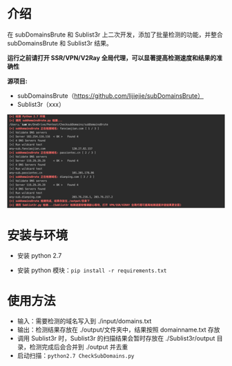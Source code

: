 # 介绍
在 subDomainsBrute 和 Sublist3r 上二次开发，添加了批量检测的功能，并整合 subDomainsBrute 和 Sublist3r 结果。

**运行之前请打开 SSR/VPN/V2Ray 全局代理，可以显著提高检测速度和结果的准确性**

**源项目:**
- subDomainsBrute（https://github.com/lijiejie/subDomainsBrute）
- Sublist3r（xxx）

![](images/ChecksubDomains.png)


# 安装与环境
- 安装 python 2.7

- 安装 python 模块：`pip install -r requirements.txt`


# 使用方法
- 输入：需要检测的域名写入到 ./input/domains.txt 
- 输出：检测结果存放在 ./output/文件夹中，结果按照 domainname.txt 存放
- 调用 Sublist3r 时，Sublist3r 的扫描结果会暂时存放在 ./Sublist3r/output 目录，检测完成后会合并到 ./output 并去重
- 启动扫描：`python2.7 CheckSubDomains.py`